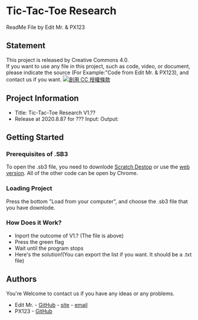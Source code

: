 

# Tic-Tac-Toe Research
ReadMe File by Edit Mr. & PX123

## Statement

This project is released by Creative Commons 4.0.<br />
If you want to use any file in this project, such as code, video, or document, please indicate the source (For Example:"Code from Edit Mr. & PX123), and contact us if you want.
<a rel="license" href="http://creativecommons.org/licenses/by/4.0/"><img alt="創用 CC 授權條款" style="border-width:0" src="https://i.creativecommons.org/l/by/4.0/88x31.png" /></a>
## Project Information
*  Title: Tic-Tac-Toe Research V1.??
*  Release at 2020.8.87 for ???
Input:
Output:

## Getting Started

### Prerequisites of .SB3

To open the .sb3 file, you need to downlode [Scratch Destop](https://scratch.mit.edu/download) or use the [web version](https://scratch.mit.edu/). All of the other code can be open by Chrome.

### Loading Project

Press the bottom "Load from your computer", and choose the .sb3 file that you have downlode.

### How Does it Work?
*   Inport the outcome of V1.? (The file is above)
*   Press the green flag
*   Wait until the program stops
*   Here's the solution!(You can export the list if you want. It should be a .txt file)

## Authors
You're Welcome to contact us if you have any ideas or any problems.
*  Edit Mr. - [GitHub](https://github.com/Edit-Mr) - [site](https://edmbase.wixsite.com/base) - <a href="mailto:elvismao@ctemplar.com">email</a>
*  PX123 - [GitHub](https://github.com/Y-C-Chen)
